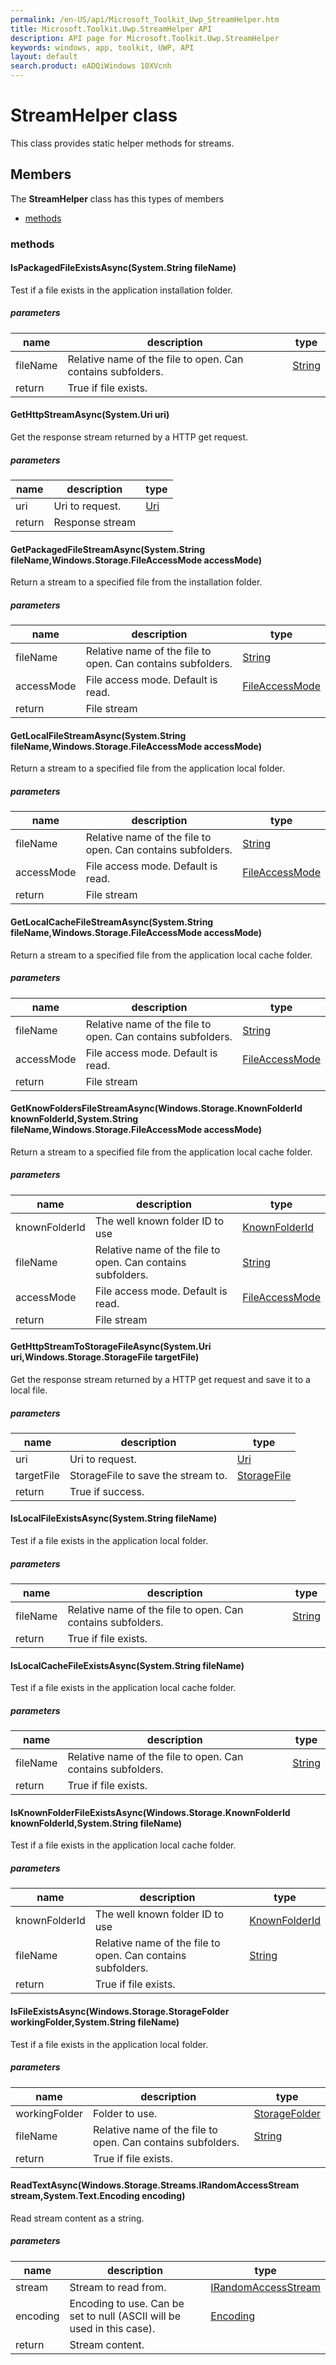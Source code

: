 ```yaml
---
permalink: /en-US/api/Microsoft_Toolkit_Uwp_StreamHelper.htm
title: Microsoft.Toolkit.Uwp.StreamHelper API 
description: API page for Microsoft.Toolkit.Uwp.StreamHelper
keywords: windows, app, toolkit, UWP, API
layout: default
search.product: eADQiWindows 10XVcnh
---
```



# StreamHelper class

This class provides static helper methods for streams.

## Members

The **StreamHelper** class has this types of members

* [methods](#methods)

### methods

#### IsPackagedFileExistsAsync(System.String fileName)

Test if a file exists in the application installation folder.

##### parameters



| name | description | type || --- | --- | --- || fileName | Relative name of the file to open. Can contains subfolders. | [String](https://msdn.microsoft.com/library/windows/apps/System.String) || return |True if file exists. |


#### GetHttpStreamAsync(System.Uri uri)

Get the response stream returned by a HTTP get request.

##### parameters



| name | description | type || --- | --- | --- || uri | Uri to request. | [Uri](https://msdn.microsoft.com/library/windows/apps/System.Uri) || return |Response stream |


#### GetPackagedFileStreamAsync(System.String fileName,Windows.Storage.FileAccessMode accessMode)

Return a stream to a specified file from the installation folder.

##### parameters



| name | description | type || --- | --- | --- || fileName | Relative name of the file to open. Can contains subfolders. | [String](https://msdn.microsoft.com/library/windows/apps/System.String) || accessMode | File access mode. Default is read. | [FileAccessMode](https://msdn.microsoft.com/library/windows/apps/Windows.Storage.FileAccessMode) || return |File stream |


#### GetLocalFileStreamAsync(System.String fileName,Windows.Storage.FileAccessMode accessMode)

Return a stream to a specified file from the application local folder.

##### parameters



| name | description | type || --- | --- | --- || fileName | Relative name of the file to open. Can contains subfolders. | [String](https://msdn.microsoft.com/library/windows/apps/System.String) || accessMode | File access mode. Default is read. | [FileAccessMode](https://msdn.microsoft.com/library/windows/apps/Windows.Storage.FileAccessMode) || return |File stream |


#### GetLocalCacheFileStreamAsync(System.String fileName,Windows.Storage.FileAccessMode accessMode)

Return a stream to a specified file from the application local cache folder.

##### parameters



| name | description | type || --- | --- | --- || fileName | Relative name of the file to open. Can contains subfolders. | [String](https://msdn.microsoft.com/library/windows/apps/System.String) || accessMode | File access mode. Default is read. | [FileAccessMode](https://msdn.microsoft.com/library/windows/apps/Windows.Storage.FileAccessMode) || return |File stream |


#### GetKnowFoldersFileStreamAsync(Windows.Storage.KnownFolderId knownFolderId,System.String fileName,Windows.Storage.FileAccessMode accessMode)

Return a stream to a specified file from the application local cache folder.

##### parameters



| name | description | type || --- | --- | --- || knownFolderId | The well known folder ID to use | [KnownFolderId](https://msdn.microsoft.com/library/windows/apps/Windows.Storage.KnownFolderId) || fileName | Relative name of the file to open. Can contains subfolders. | [String](https://msdn.microsoft.com/library/windows/apps/System.String) || accessMode | File access mode. Default is read. | [FileAccessMode](https://msdn.microsoft.com/library/windows/apps/Windows.Storage.FileAccessMode) || return |File stream |


#### GetHttpStreamToStorageFileAsync(System.Uri uri,Windows.Storage.StorageFile targetFile)

Get the response stream returned by a HTTP get request and save it to a local file.

##### parameters



| name | description | type || --- | --- | --- || uri | Uri to request. | [Uri](https://msdn.microsoft.com/library/windows/apps/System.Uri) || targetFile | StorageFile to save the stream to. | [StorageFile](https://msdn.microsoft.com/library/windows/apps/Windows.Storage.StorageFile) || return |True if success. |


#### IsLocalFileExistsAsync(System.String fileName)

Test if a file exists in the application local folder.

##### parameters



| name | description | type || --- | --- | --- || fileName | Relative name of the file to open. Can contains subfolders. | [String](https://msdn.microsoft.com/library/windows/apps/System.String) || return |True if file exists. |


#### IsLocalCacheFileExistsAsync(System.String fileName)

Test if a file exists in the application local cache folder.

##### parameters



| name | description | type || --- | --- | --- || fileName | Relative name of the file to open. Can contains subfolders. | [String](https://msdn.microsoft.com/library/windows/apps/System.String) || return |True if file exists. |


#### IsKnownFolderFileExistsAsync(Windows.Storage.KnownFolderId knownFolderId,System.String fileName)

Test if a file exists in the application local cache folder.

##### parameters



| name | description | type || --- | --- | --- || knownFolderId | The well known folder ID to use | [KnownFolderId](https://msdn.microsoft.com/library/windows/apps/Windows.Storage.KnownFolderId) || fileName | Relative name of the file to open. Can contains subfolders. | [String](https://msdn.microsoft.com/library/windows/apps/System.String) || return |True if file exists. |


#### IsFileExistsAsync(Windows.Storage.StorageFolder workingFolder,System.String fileName)

Test if a file exists in the application local folder.

##### parameters



| name | description | type || --- | --- | --- || workingFolder | Folder to use. | [StorageFolder](https://msdn.microsoft.com/library/windows/apps/Windows.Storage.StorageFolder) || fileName | Relative name of the file to open. Can contains subfolders. | [String](https://msdn.microsoft.com/library/windows/apps/System.String) || return |True if file exists. |


#### ReadTextAsync(Windows.Storage.Streams.IRandomAccessStream stream,System.Text.Encoding encoding)

Read stream content as a string.

##### parameters



| name | description | type || --- | --- | --- || stream | Stream to read from. | [IRandomAccessStream](https://msdn.microsoft.com/library/windows/apps/Windows.Storage.Streams.IRandomAccessStream) || encoding | Encoding to use. Can be set to null (ASCII will be used in this case). | [Encoding](https://msdn.microsoft.com/library/windows/apps/System.Text.Encoding) || return |Stream content. |

